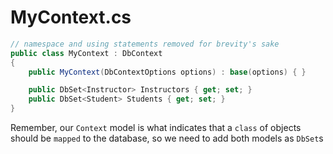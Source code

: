 # MyContext.cs

```csharp
// namespace and using statements removed for brevity's sake
public class MyContext : DbContext 
{
    public MyContext(DbContextOptions options) : base(options) { }

    public DbSet<Instructor> Instructors { get; set; }
    public DbSet<Student> Students { get; set; }
}
```

Remember, our `Context` model is what indicates that a `class` of objects should be `mapped` to the database, so we need
to add both models as `DbSet`s